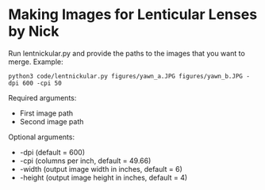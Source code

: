# Making Images for Lenticular Lenses by Nick


Run lentnickular.py and provide the paths to the images that you want to merge. Example:

 ``python3 code/lentnickular.py figures/yawn_a.JPG figures/yawn_b.JPG -dpi 600 -cpi 50``

Required arguments:
- First image path
- Second image path

Optional arguments: 
- -dpi (default = 600)
- -cpi (columns per inch, default = 49.66)
- -width (output image width in inches, default = 6)
- -height (output image height in inches, default = 4)
